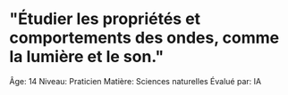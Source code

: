 # "Étudier les propriétés et comportements des ondes, comme la lumière et le son."

Âge: 14
Niveau: Praticien
Matière: Sciences naturelles
Évalué par: IA